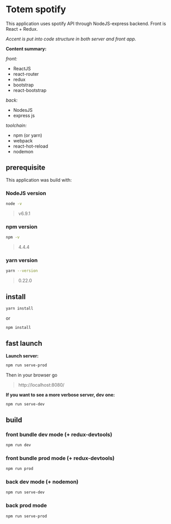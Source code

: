 # Totem spotify

This application uses spotify API through NodeJS-express backend. Front is React + Redux.

*Accent is put into code structure in both server and front app.*

**Content summary:**

*front:*
- ReactJS
- react-router
- redux
- bootstrap
- react-bootstrap

*back:*
- NodesJS
- express js

*toolchain:*
- npm (or yarn)
- webpack
- react-hot-reload
- nodemon

## prerequisite

This application was build with:

### NodeJS version

```bash
node -v
```

> v6.9.1

### npm version

```bash
npm -v
```

> 4.4.4

### yarn version

```bash
yarn --version
```

> 0.22.0


## install

```bash
yarn install
```

or

```bash
npm install
```

## fast launch

**Launch server:**
```bash
npm run serve-prod
```

Then in your browser go
 > http://localhost:8080/

**If you want to see a more verbose server, dev one:**
```bash
npm run serve-dev
```

## build

### front bundle dev mode (+ redux-devtools)

```bash
npm run dev
```

### front bundle prod mode (+ redux-devtools)

```bash
npm run prod
```

### back dev mode (+ nodemon)

```bash
npm run serve-dev
```

### back prod mode

```bash
npm run serve-prod
```
